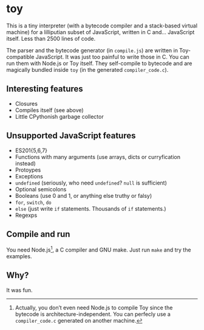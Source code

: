 # toy

This is a tiny interpreter (with a bytecode compiler and a stack-based
virtual machine) for a lilliputian subset of JavaScript, written in C
and... JavaScript itself. Less than 2500 lines of code.

The parser and the bytecode generator (in `compile.js`) are written in
Toy-compatible JavaScript. It was just too painful to write those in
C.  You can run them with Node.js or Toy itself. They self-compile to
bytecode and are magically bundled inside `toy` (in the generated
`compiler_code.c`).

## Interesting features

- Closures
- Compiles itself (see above)
- Little CPythonish garbage collector

## Unsupported JavaScript features

- ES201{5,6,7}
- Functions with many arguments (use arrays, dicts or curryfication
  instead)
- Protoypes
- Exceptions
- `undefined` (seriously, who need `undefined`? `null` is sufficient)
- Optional semicolons
- Booleans (use 0 and 1, or anything else truthy or falsy)
- `for`, `switch`, `do`
- `else` (just write `if` statements. Thousands of `if` statements.)
- Regexps

## Compile and run

You need Node.js[^node], a C compiler and GNU make. Just run `make` and try
the examples.

## Why?

It was fun.

[^node]: Actually, you don’t even need Node.js to compile Toy since
the bytecode is architecture-independent. You can perfecly use a
`compiler_code.c` generated on another machine.
